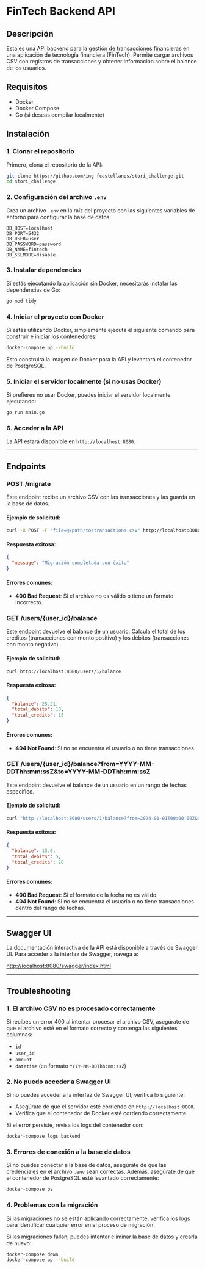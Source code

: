 # FinTech Backend API

## Descripción

Esta es una API backend para la gestión de transacciones financieras en una aplicación de tecnología financiera (FinTech). Permite cargar archivos CSV con registros de transacciones y obtener información sobre el balance de los usuarios.

## Requisitos

- Docker
- Docker Compose
- Go (si deseas compilar localmente)

## Instalación

### 1. Clonar el repositorio

Primero, clona el repositorio de la API:

```bash
git clone https://github.com/ing-fcastellanos/stori_challenge.git
cd stori_challenge
```

### 2. Configuración del archivo `.env`

Crea un archivo `.env` en la raíz del proyecto con las siguientes variables de entorno para configurar la base de datos:

```dotenv
DB_HOST=localhost
DB_PORT=5432
DB_USER=user
DB_PASSWORD=password
DB_NAME=fintech
DB_SSLMODE=disable
```

### 3. Instalar dependencias

Si estás ejecutando la aplicación sin Docker, necesitarás instalar las dependencias de Go:

```bash
go mod tidy
```

### 4. Iniciar el proyecto con Docker

Si estás utilizando Docker, simplemente ejecuta el siguiente comando para construir e iniciar los contenedores:

```bash
docker-compose up --build
```

Esto construirá la imagen de Docker para la API y levantará el contenedor de PostgreSQL.

### 5. Iniciar el servidor localmente (si no usas Docker)

Si prefieres no usar Docker, puedes iniciar el servidor localmente ejecutando:

```bash
go run main.go
```

### 6. Acceder a la API

La API estará disponible en `http://localhost:8080`.

---

## Endpoints

### **POST /migrate**

Este endpoint recibe un archivo CSV con las transacciones y las guarda en la base de datos.

#### Ejemplo de solicitud:

```bash
curl -X POST -F "file=@/path/to/transactions.csv" http://localhost:8080/migrate
```

#### Respuesta exitosa:

```json
{
  "message": "Migración completada con éxito"
}
```

#### Errores comunes:

- **400 Bad Request**: Si el archivo no es válido o tiene un formato incorrecto.

### **GET /users/{user_id}/balance**

Este endpoint devuelve el balance de un usuario. Calcula el total de los créditos (transacciones con monto positivo) y los débitos (transacciones con monto negativo).

#### Ejemplo de solicitud:

```bash
curl http://localhost:8080/users/1/balance
```

#### Respuesta exitosa:

```json
{
  "balance": 25.21,
  "total_debits": 10,
  "total_credits": 15
}
```

#### Errores comunes:

- **404 Not Found**: Si no se encuentra el usuario o no tiene transacciones.

### **GET /users/{user_id}/balance?from=YYYY-MM-DDThh:mm:ssZ&to=YYYY-MM-DDThh:mm:ssZ**

Este endpoint devuelve el balance de un usuario en un rango de fechas específico.

#### Ejemplo de solicitud:

```bash
curl "http://localhost:8080/users/1/balance?from=2024-01-01T00:00:00Z&to=2024-07-01T00:00:00Z"
```

#### Respuesta exitosa:

```json
{
  "balance": 15.0,
  "total_debits": 5,
  "total_credits": 20
}
```

#### Errores comunes:

- **400 Bad Request**: Si el formato de la fecha no es válido.
- **404 Not Found**: Si no se encuentra el usuario o no tiene transacciones dentro del rango de fechas.

---

## Swagger UI

La documentación interactiva de la API está disponible a través de Swagger UI. Para acceder a la interfaz de Swagger, navega a:

[http://localhost:8080/swagger/index.html](http://localhost:8080/swagger/index.html)

---

## Troubleshooting

### 1. **El archivo CSV no es procesado correctamente**

Si recibes un error 400 al intentar procesar el archivo CSV, asegúrate de que el archivo esté en el formato correcto y contenga las siguientes columnas:

- `id`
- `user_id`
- `amount`
- `datetime` (en formato `YYYY-MM-DDThh:mm:ssZ`)

### 2. **No puedo acceder a Swagger UI**

Si no puedes acceder a la interfaz de Swagger UI, verifica lo siguiente:

- Asegúrate de que el servidor esté corriendo en `http://localhost:8080`.
- Verifica que el contenedor de Docker esté corriendo correctamente.

Si el error persiste, revisa los logs del contenedor con:

```bash
docker-compose logs backend
```

### 3. **Errores de conexión a la base de datos**

Si no puedes conectar a la base de datos, asegúrate de que las credenciales en el archivo `.env` sean correctas. Además, asegúrate de que el contenedor de PostgreSQL esté levantado correctamente:

```bash
docker-compose ps
```

### 4. **Problemas con la migración**

Si las migraciones no se están aplicando correctamente, verifica los logs para identificar cualquier error en el proceso de migración.

Si las migraciones fallan, puedes intentar eliminar la base de datos y crearla de nuevo:

```bash
docker-compose down
docker-compose up --build
```
